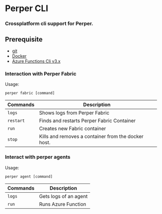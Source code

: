 # Perper CLI

### Crossplatform cli support for Perper.

## Prerequisite
  * [git](https://git-scm.com/book/en/v2/Getting-Started-Installing-Git)
  * [Docker](https://docs.docker.com/get-docker/)
  * [Azure Functions Cli v3.x](https://docs.microsoft.com/en-us/azure/azure-functions/functions-run-local?tabs=linux%2Ccsharp%2Cbash)
  
### Interaction with Perper Fabric

Usage:

  `perper fabric [command]`

Commands  | Description
--------- | ----------
`logs`    |  Shows logs from Perper Fabric
`restart` |  Finds and restarts Perper Fabric Container
`run`     |  Creates new Fabric container
`stop`    |  Kills and removes a container from the docker host.


### Interact with perper agents

Usage:

  `perper agent [command]`
  
Commands | Description
-------- | ----------
`logs`   | Gets logs of an agent
`run`    | Runs Azure Function

